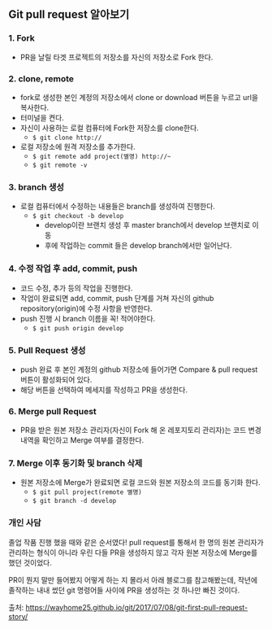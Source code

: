 ## Git pull request 알아보기

### 1. Fork

* PR을 날릴 타겟 프로젝트의 저장소를 자신의 저장소로 Fork 한다.



### 2. clone, remote

* fork로 생성한 본인 계정의 저장소에서 clone or download 버튼을 누르고 url을 복사한다.
* 터미널을 켠다.
* 자신이 사용하는 로컬 컴퓨터에 Fork한 저장소를 clone한다.
  * ```$ git clone http://```
* 로컬 저장소에 원격 저장소를 추가한다.
  * ```$ git remote add project(별명) http://~```
  * ```$ git remote -v```



### 3. branch 생성

* 로컬 컴퓨터에서 수정하는 내용들은 branch를 생성하여 진행한다.
  * ```$ git checkout -b develop```
    * develop이란 브랜치 생성 후 master branch에서 develop 브랜치로 이동
    * 후에 작업하는 commit 들은 develop branch에서만 일어난다.



### 4. 수정 작업 후 add, commit, push

* 코드 수정, 추가 등의 작업을 진행한다.
* 작업이 완료되면 add, commit, push 단계를 거쳐 자신의 github repository(origin)에 수정 사항을 반영한다.
* push 진행 시 branch 이름을 꼭! 적어야한다.
  * ```$ git push origin develop```



### 5. Pull Request 생성

* push 완료 후 본인 계정의 github 저장소에 들어가면 Compare & pull request 버튼이 활성화되어 있다.
* 해당 버튼을 선택하여 메세지를 작성하고 PR을 생성한다.



### 6. Merge pull Request

* PR을 받은 원본 저장소 관리자(자신이 Fork 해 온 레포지토리 관리자)는 코드 변경 내역을 확인하고 Merge 여부를 결정한다.



### 7. Merge 이후 동기화 및 branch 삭제

* 원본 저장소에 Merge가 완료되면 로컬 코드와 원본 저장소의 코드를 동기화 한다.
  * ```$ git pull project(remote 별명)```
  * ```$ git branch -d develop```



### 개인 사담

졸업 작품 진행 했을 때와 같은 순서였다! pull request를 통해서 한 명의 원본 관리자가 관리하는 형식이 아니라 우린 다들 PR을 생성하지 않고 각자 원본 저장소에 Merge를 했던 것이었다.

PR이 뭔지 말만 들어봤지 어떻게 하는 지 몰라서 아래 블로그를 참고해봤는데, 작년에 졸작하는 내내 썼던 git 명령어들 사이에 PR을 생성하는 것  하나만 빠진 것이다.



출처: https://wayhome25.github.io/git/2017/07/08/git-first-pull-request-story/